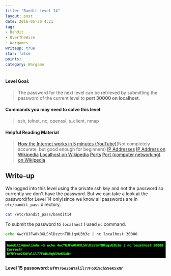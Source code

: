 ```yaml
---
title: "Bandit Level 14"
layout: post
date: 2016-05-30 4:21
tag:
- Bandit
- OverTheWire
- Wargames
writeup: true
star: false
points:
category: Wargame
---
```


#### Level Goal:

>The password for the next level can be retrieved by submitting the password of the current level to **port 30000 on localhost**.

#### Commands you may need to solve this level

>ssh, telnet, nc, openssl, s_client, nmap

#### Helpful Reading Material

>[How the Internet works in 5 minutes (YouTube)](https://www.youtube.com/watch?v=7_LPdttKXPc)(Not completely accurate, but good enough for beginners)
[IP Addresses](http://computer.howstuffworks.com/web-server5.htm)
[IP Address on Wikipedia](http://en.wikipedia.org/wiki/IP_address)
[Localhost on Wikipedia](http://en.wikipedia.org/wiki/Localhost)
[Ports](http://computer.howstuffworks.com/web-server8.htm)
[Port (computer networking) on Wikipedia](http://en.wikipedia.org/wiki/Port_(computer_networking))

## Write-up

We logged into this level using the private ssh key and not the password so currently we don't have the password. But we can take a look at the password(for Level 14 only)since we know all passwords are in `etc/bandit_pass` directory.

~~~bash
cat /etc/bandit_pass/bandit14
~~~

To submit the password to `localhost` I used `nc` command.

~~~bash
echo 4wcYUJFw0k0XLShlDzztnTBHiqxU3b3e | nc localhost 30000
~~~

![nc_command](/assets/images/OverTheWire/Bandit/nc_command.png)

#### Level 15 passoword: `BfMYroe26WYalil77FoDi9qh59eK5xNr`
